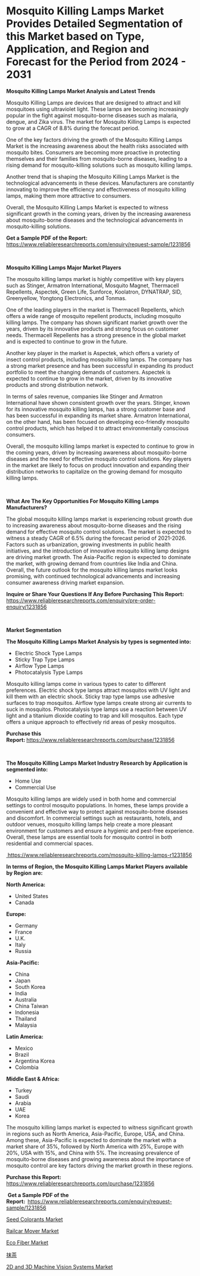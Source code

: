 <p><h1>Mosquito Killing Lamps Market Provides Detailed Segmentation of this Market based on Type, Application, and Region and Forecast for the Period from 2024 - 2031</h1></p><p><strong>Mosquito Killing Lamps Market Analysis and Latest Trends</strong></p>
<p><p>Mosquito Killing Lamps are devices that are designed to attract and kill mosquitoes using ultraviolet light. These lamps are becoming increasingly popular in the fight against mosquito-borne diseases such as malaria, dengue, and Zika virus. The market for Mosquito Killing Lamps is expected to grow at a CAGR of 8.8% during the forecast period.</p><p>One of the key factors driving the growth of the Mosquito Killing Lamps Market is the increasing awareness about the health risks associated with mosquito bites. Consumers are becoming more proactive in protecting themselves and their families from mosquito-borne diseases, leading to a rising demand for mosquito-killing solutions such as mosquito killing lamps.</p><p>Another trend that is shaping the Mosquito Killing Lamps Market is the technological advancements in these devices. Manufacturers are constantly innovating to improve the efficiency and effectiveness of mosquito killing lamps, making them more attractive to consumers.</p><p>Overall, the Mosquito Killing Lamps Market is expected to witness significant growth in the coming years, driven by the increasing awareness about mosquito-borne diseases and the technological advancements in mosquito-killing solutions.</p></p>
<p><strong>Get a Sample PDF of the Report:&nbsp;</strong> <a href="https://www.reliableresearchreports.com/enquiry/request-sample/1231856">https://www.reliableresearchreports.com/enquiry/request-sample/1231856</a></p>
<p>&nbsp;</p>
<p><strong>Mosquito Killing Lamps Major Market Players</strong></p>
<p><p>The mosquito killing lamps market is highly competitive with key players such as Stinger, Armatron International, Mosquito Magnet, Thermacell Repellents, Aspectek, Green Life, Sunforce, Koolatron, DYNATRAP, SID, Greenyellow, Yongtong Electronics, and Tonmas.</p><p>One of the leading players in the market is Thermacell Repellents, which offers a wide range of mosquito repellent products, including mosquito killing lamps. The company has shown significant market growth over the years, driven by its innovative products and strong focus on customer needs. Thermacell Repellents has a strong presence in the global market and is expected to continue to grow in the future.</p><p>Another key player in the market is Aspectek, which offers a variety of insect control products, including mosquito killing lamps. The company has a strong market presence and has been successful in expanding its product portfolio to meet the changing demands of customers. Aspectek is expected to continue to grow in the market, driven by its innovative products and strong distribution network.</p><p>In terms of sales revenue, companies like Stinger and Armatron International have shown consistent growth over the years. Stinger, known for its innovative mosquito killing lamps, has a strong customer base and has been successful in expanding its market share. Armatron International, on the other hand, has been focused on developing eco-friendly mosquito control products, which has helped it to attract environmentally conscious consumers.</p><p>Overall, the mosquito killing lamps market is expected to continue to grow in the coming years, driven by increasing awareness about mosquito-borne diseases and the need for effective mosquito control solutions. Key players in the market are likely to focus on product innovation and expanding their distribution networks to capitalize on the growing demand for mosquito killing lamps.</p></p>
<p>&nbsp;</p>
<p><strong>What Are The Key Opportunities For Mosquito Killing Lamps Manufacturers?</strong></p>
<p><p>The global mosquito killing lamps market is experiencing robust growth due to increasing awareness about mosquito-borne diseases and the rising demand for effective mosquito control solutions. The market is expected to witness a steady CAGR of 6.5% during the forecast period of 2021-2026. Factors such as urbanization, growing investments in public health initiatives, and the introduction of innovative mosquito killing lamp designs are driving market growth. The Asia-Pacific region is expected to dominate the market, with growing demand from countries like India and China. Overall, the future outlook for the mosquito killing lamps market looks promising, with continued technological advancements and increasing consumer awareness driving market expansion.</p></p>
<p><strong>Inquire or Share Your Questions If Any Before Purchasing This Report:</strong> <a href="https://www.reliableresearchreports.com/enquiry/pre-order-enquiry/1231856">https://www.reliableresearchreports.com/enquiry/pre-order-enquiry/1231856</a></p>
<p>&nbsp;</p>
<p><strong>Market Segmentation</strong></p>
<p><strong>The Mosquito Killing Lamps Market Analysis by types is segmented into:</strong></p>
<p><ul><li>Electric Shock Type Lamps</li><li>Sticky Trap Type Lamps</li><li>Airflow Type Lamps</li><li>Photocatalysis Type Lamps</li></ul></p>
<p><p>Mosquito killing lamps come in various types to cater to different preferences. Electric shock type lamps attract mosquitos with UV light and kill them with an electric shock. Sticky trap type lamps use adhesive surfaces to trap mosquitos. Airflow type lamps create strong air currents to suck in mosquitos. Photocatalysis type lamps use a reaction between UV light and a titanium dioxide coating to trap and kill mosquitos. Each type offers a unique approach to effectively rid areas of pesky mosquitos.</p></p>
<p><strong>Purchase this Report:&nbsp;</strong><a href="https://www.reliableresearchreports.com/purchase/1231856">https://www.reliableresearchreports.com/purchase/1231856</a></p>
<p>&nbsp;</p>
<p><strong>The Mosquito Killing Lamps Market Industry Research by Application is segmented into:</strong></p>
<p><ul><li>Home Use</li><li>Commercial Use</li></ul></p>
<p><p>Mosquito killing lamps are widely used in both home and commercial settings to control mosquito populations. In homes, these lamps provide a convenient and effective way to protect against mosquito-borne diseases and discomfort. In commercial settings such as restaurants, hotels, and outdoor venues, mosquito killing lamps help create a more pleasant environment for customers and ensure a hygienic and pest-free experience. Overall, these lamps are essential tools for mosquito control in both residential and commercial spaces.</p></p>
<p><a href="https://www.reliableresearchreports.com/mosquito-killing-lamps-r1231856">&nbsp;https://www.reliableresearchreports.com/mosquito-killing-lamps-r1231856</a></p>
<p><strong>In terms of Region, the Mosquito Killing Lamps Market Players available by Region are:</strong></p>
<p>
    <p> <strong> North America: </strong>
        <ul>
            <li>United States</li>
            <li>Canada</li>
        </ul>
        </p> 
    <p> <strong> Europe: </strong>
        <ul>
            <li>Germany</li>
            <li>France</li>
            <li>U.K.</li>
            <li>Italy</li>
            <li>Russia</li>
        </ul>
        </p> 
    <p> <strong> Asia-Pacific: </strong>
        <ul>
            <li>China</li>
            <li>Japan</li>
            <li>South Korea</li>
            <li>India</li>
            <li>Australia</li>
            <li>China Taiwan</li>
            <li>Indonesia</li>
            <li>Thailand</li>
            <li>Malaysia</li>
        </ul>
        </p> 
    <p> <strong> Latin America: </strong>
        <ul>
            <li>Mexico</li>
            <li>Brazil</li>
            <li>Argentina Korea</li>
            <li>Colombia</li>
        </ul>
        </p> 
    <p> <strong> Middle East & Africa: </strong>
        <ul>
            <li>Turkey</li>
            <li>Saudi</li>
            <li>Arabia</li>
            <li>UAE</li>
            <li>Korea</li>
        </ul>
    </p>
    </p>
<p><p>The mosquito killing lamps market is expected to witness significant growth in regions such as North America, Asia-Pacific, Europe, USA, and China. Among these, Asia-Pacific is expected to dominate the market with a market share of 35%, followed by North America with 25%, Europe with 20%, USA with 15%, and China with 5%. The increasing prevalence of mosquito-borne diseases and growing awareness about the importance of mosquito control are key factors driving the market growth in these regions.</p></p>
<p><strong>Purchase this Report: </strong><a href="https://www.reliableresearchreports.com/purchase/1231856">https://www.reliableresearchreports.com/purchase/1231856</a></p>
<p>&nbsp;<strong>Get a Sample PDF of the Report:&nbsp;&nbsp;</strong><a href="https://www.reliableresearchreports.com/enquiry/request-sample/1231856">https://www.reliableresearchreports.com/enquiry/request-sample/1231856</a></p>
<p><strong></strong></p>
<p><p><a href="https://www.linkedin.com/pulse/seed-colorants-market-insights-players-forecast-till-t9rme?trackingId=vgP%2Fm3G4LLHdbEH7g9kuVw%3D%3D">Seed Colorants Market</a></p><p><a href="https://github.com/nancykennedykellievqfqt2/Market-Research-Report-List-2/blob/main/railcar-mover-market.md">Railcar Mover Market</a></p><p><a href="https://issuu.com/reportprime-2/docs/eco-fiber-market-size-2030.pptx">Eco Fiber Market</a></p><p><a href="https://github.com/charm854/Market-Research-Report-List-1/blob/main/915334135239.md">抹茶</a></p><p><a href="https://github.com/NorbertYates/Market-Research-Report-List-4/blob/main/2d-and-3d-machine-vision-systems-market.md">2D and 3D Machine Vision Systems Market</a></p></p>